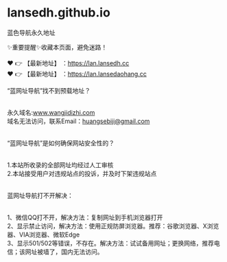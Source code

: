 # lansedh.github.io
蓝色导航永久地址<br>

✨重要提醒✨收藏本页面，避免迷路！<br><br>
❤️ 👉 【最新地址】 ：https://lan.lansedh.cc<br>
❤️ 👉 【最新地址】 ：https://lan.lansedaohang.cc<br>


“蓝网址导航”找不到预载地址？<br><br>


永久域名:www.wangjidizhi.com<br>
域名无法访问，联系Email：huangsebiji@gmail.com<br><br>

“蓝网址导航”是如何确保网站安全性的？<br><br>


1.本站所收录的全部网址均经过人工审核<br>
2.本站接受用户对违规站点的投诉，并及时下架违规站点<br><br>


蓝网址导航打不开解决：<br><br>


1、微信QQ打不开，解决方法：复制网址到手机浏览器打开<br>
2、显示禁止访问，解决方法：使用正规防屏浏览器。推荐：谷歌浏览器、X浏览器、VIA浏览器、微软Edge<br>
3、显示501/502等错误，不存在。解决方法：试试备用网址；更换网络，推荐电信；该网址被墙了，国内无法访问。<br>
